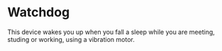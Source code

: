 # Watchdog
This device wakes you up when you fall a sleep while you are meeting, studing or working, using a vibration motor.
